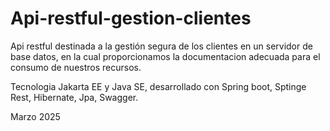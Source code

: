 # Api-restful-gestion-clientes

Api restful destinada a la gestión segura  de los clientes en un servidor de base datos, en la cual proporcionamos la documentacion adecuada para el consumo de nuestros recursos.

Tecnologia Jakarta EE y Java SE, desarrollado con Spring boot, Sptinge Rest, Hibernate, Jpa, Swagger.

Marzo 2025

